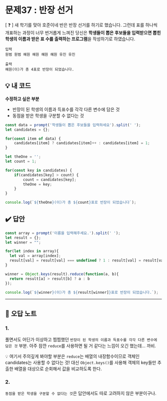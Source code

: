 # 문제37 : 반장 선거 

[ ❓ ] 새 학기를 맞아 호준이네 반은 반장 선거를 하기로 했습니다. 그런데 표를 하나씩 개표하는 과정이 너무 번거롭게 느껴진 당신은 **학생들이 뽑은 후보들을 입력받으면 뽑힌 학생의 이름과 받은 표 수를 출력하는 프로그램**을 작성하기로 하였습니다.

```
입력
원범 원범 혜원 혜원 혜원 혜원 유진 유진

출력
혜원(이)가 총 4표로 반장이 되었습니다.
```


## 💡 내 코드

**수정하고 싶은 부분**
- 반장이 된 학생의 이름과 득표수를 각각 다른 변수에 담은 것
- 동점을 받은 학생을 구분할 수 없다는 것 

```js
const data = prompt('학생들이 뽑은 후보들을 입력하세요').split(' ');
let candidates = {};

for(const item of data) {
	candidates[item] ? candidates[item]++ : candidates[item] = 1;
}

let theOne = '';
let count = 1;

for(const key in candidates) {
	if(candidates[key] > count) {
		count = candidates[key];
		theOne = key;
	}
}

console.log(`${theOne}(이)가 총 ${count}표로 반장이 되었습니다`);
```


## ✔️ 답안
```js
const array = prompt('이름을 입력해주세요.').split(' ');
let result = {};
let winner = "";

for(let index in array){
  let val = array[index];
  result[val] = result[val] === undefined ? 1 : result[val] = result[val] + 1;
}

winner = Object.keys(result).reduce(function(a, b){
  return result[a] > result[b] ? a : b
});

console.log(`${winner}(이)가 총 ${result[winner]}표로 반장이 되었습니다.`);
```


---
## 📓 오답 노트

### 1. 
풀면서도 어딘가 이상하고 찝찝했던 `반장이 된 학생의 이름과 득표수를 각각 다른 변수에 담은 것` 부분. 아주 잠깐 `reduce`를 사용하면 될 거 같다는 느낌이 오긴 했는데... 까비.

💡
여기서 주의깊게 봐야할 부분은 `reduce`는 배열의 내장함수이므로 객체인 candidates는 사용할 수 없다는 것! 대신 `Object.keys()`를 사용해 객체의 key들만 추출한 배열을 대상으로 순회해서 값을 비교하도록 한다. 


### 2.
`동점을 받은 학생을 구분할 수 없다는 것`은 답안에서도 따로 고려하지 않은 부분이구나.